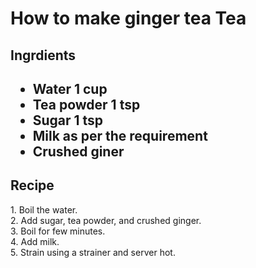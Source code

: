 <!DOCTYPE html>
<html>
<head>
<title>Making ginger tea Tea</title>
</head>
<body>

<h1>How to make ginger tea Tea</h1>
<h2><bold>Ingrdients</bold>
<h2/>
<p><ul><li>Water 1 cup
<li>Tea powder 1 tsp
<li>Sugar 1 tsp
<li>Milk as per the requirement
<li>Crushed giner
</ul>
<h2><bold>Recipe</bold></h2>
1. Boil the water.<br>
2. Add sugar, tea powder, and crushed ginger.<br>
3. Boil for few minutes.<br>
4. Add milk. <br>
5. Strain using a strainer and server hot.

</body>
</html>
